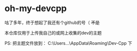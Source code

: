 # oh-my-devcpp

咕了多年，终于想起了我还有个github的号（ ~~不是~~

本仓库仅用于上传我自己的或网上收集的dev的主题

PS: 把主题文件放到： C:\Users\...\AppData\Roaming\Dev-Cpp 下
